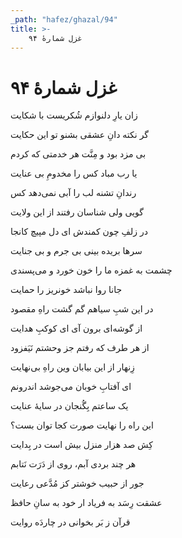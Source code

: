 ```yaml
---
_path: "hafez/ghazal/94"
title: >-
    غزل شمارهٔ ۹۴
---
```

# غزل شمارهٔ ۹۴

<div class="b" id="bn1"><div class="m1"><p>زان یارِ دلنوازم شُکریست با شکایت</p></div>
<div class="m2"><p>گر نکته دانِ عشقی بشنو تو این حکایت</p></div></div>
<div class="b" id="bn2"><div class="m1"><p>بی مزد بود و مِنَّت هر خدمتی که کردم</p></div>
<div class="m2"><p>یا رب مباد کس را مخدومِ بی عنایت</p></div></div>
<div class="b" id="bn3"><div class="m1"><p>رندانِ تشنه لب را آبی نمی‌دهد کس</p></div>
<div class="m2"><p>گویی ولی شناسان رفتند از این ولایت</p></div></div>
<div class="b" id="bn4"><div class="m1"><p>در زلفِ چون کمندش ای دل مپیچ کانجا</p></div>
<div class="m2"><p>سرها بریده بینی بی جرم و بی جنایت</p></div></div>
<div class="b" id="bn5"><div class="m1"><p>چشمت به غمزه ما را خون خورد و می‌پسندی</p></div>
<div class="m2"><p>جانا روا نباشد خونریز را حمایت</p></div></div>
<div class="b" id="bn6"><div class="m1"><p>در این شبِ سیاهم گم گشت راهِ مقصود</p></div>
<div class="m2"><p>از گوشه‌ای برون آی ای کوکبِ هدایت</p></div></div>
<div class="b" id="bn7"><div class="m1"><p>از هر طرف که رفتم جز وحشتم نَیَفزود</p></div>
<div class="m2"><p>زِنهار از این بیابان وین راهِ بی‌نهایت</p></div></div>
<div class="b" id="bn8"><div class="m1"><p>ای آفتابِ خوبان می‌جوشد اندرونم</p></div>
<div class="m2"><p>یک ساعتم بِگُنجان در سایهٔ عنایت</p></div></div>
<div class="b" id="bn9"><div class="m1"><p>این راه را نهایت صورت کجا توان بست؟</p></div>
<div class="m2"><p>کِش صد هزار منزل بیش است در بِدایت</p></div></div>
<div class="b" id="bn10"><div class="m1"><p>هر چند بردی آبم، روی از دَرَت نَتابم</p></div>
<div class="m2"><p>جور از حبیب خوشتر کز مُدَّعی رعایت</p></div></div>
<div class="b" id="bn11"><div class="m1"><p>عشقت رِسَد به فریاد ار خود به سانِ حافظ</p></div>
<div class="m2"><p>قرآن ز بَر بخوانی در چاردَه روایت</p></div></div>
